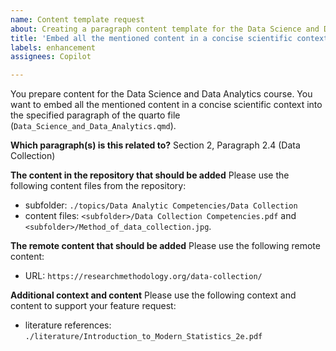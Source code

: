 ```yaml
---
name: Content template request
about: Creating a paragraph content template for the Data Science and Data Analytics course
title: 'Embed all the mentioned content in a concise scientific context into the specified paragraph'
labels: enhancement
assignees: Copilot

---
```


You prepare content for the Data Science and Data Analytics course. You want to embed all the mentioned content in a concise scientific context into the specified paragraph of the quarto file (`Data_Science_and_Data_Analytics.qmd`).

**Which paragraph(s) is this related to?**
Section 2, Paragraph 2.4 (Data Collection)

**The content in the repository that should be added**
Please use the following content files from the repository:
- subfolder: `./topics/Data Analytic Competencies/Data Collection`
- content files: `<subfolder>/Data Collection Competencies.pdf` and `<subfolder>/Method_of_data_collection.jpg`.

**The remote content that should be added**
Please use the following remote content:
- URL: `https://researchmethodology.org/data-collection/`

**Additional context and content**
Please use the following context and content to support your feature request:
- literature references: `./literature/Introduction_to_Modern_Statistics_2e.pdf`
